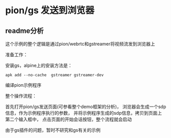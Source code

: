 # pion/gs 发送到浏览器

## readme分析

这个示例的整个逻辑是通过pion/webrtc和gstreamer将视频流发到浏览器上

准备工作：

安装gs，alpine上的安装方法是：

    apk add --no-cache  gstreamer gstreamer-dev

编译pion示例程序

整个操作流程：

首先打开pion/gs发送页面(可参看整个demo框架的分析)，
浏览器会生成一个sdp信息，作为示例程序执行的参数，
并将示例程序生成的sdp信息，拷贝到页面上第二个输入框中，
点击页面的开始会话按钮，整个流程就会启动

由于gs插件的问题，暂时不研究和gs有关的示例
